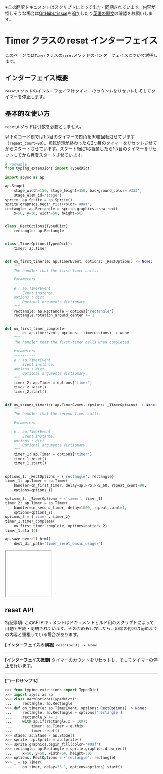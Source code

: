 <span class="inconspicuous-txt">※この翻訳ドキュメントはスクリプトによって出力・同期されています。内容が怪しそうな場合は<a href="https://github.com/simon-ritchie/apysc/issues" target="_blank">GitHubにissue</a>を追加したり[英語の原文](../en/timer_reset.html)の確認をお願いします。</span>

# Timer クラスの reset インターフェイス

このページでは`Timer`クラスの`reset`メソッドのインターフェイスについて説明します。

## インターフェイス概要

`reset`メソッドのインターフェイスはタイマーのカウントをリセットしそしてタイマーを停止します。

## 基本的な使い方

`reset`メソッドは引数を必要としません。

以下のコード例では1つ目のタイマーで四角を90度回転させています（`repeat_count=90`）。回転処理が終わったら2つ目のタイマーをリセットさせてからスタートさせています。スタート後に1秒経過したら1つ目のタイマーをリセットしてから再度スタートさせています。

```py
# runnable
from typing_extensions import TypedDict

import apysc as ap

ap.Stage(
    stage_width=150, stage_height=150, background_color='#333',
    stage_elem_id='stage')
sprite: ap.Sprite = ap.Sprite()
sprite.graphics.begin_fill(color='#0af')
rectangle: ap.Rectangle = sprite.graphics.draw_rect(
    x=50, y=50, width=50, height=50)


class _RectOptions(TypedDict):
    rectangle: ap.Rectangle


class _TimerOptions(TypedDict):
    timer: ap.Timer


def on_first_timer(e: ap.TimerEvent, options: _RectOptions) -> None:
    """
    The handler that the first-timer calls.

    Parameters
    ----------
    e : ap.TimerEvent
        Event instance.
    options : dict
        Optional arguments dictionary.
    """
    rectangle: ap.Rectangle = options['rectangle']
    rectangle.rotation_around_center += 1


def on_first_timer_complete(
        e: ap.TimerEvent, options: _TimerOptions) -> None:
    """
    The handler that the first-timer calls when completed.

    Parameters
    ----------
    e : ap.TimerEvent
        Event instance.
    options : dict
        Optional arguments dictionary.
    """
    timer_2: ap.Timer = options['timer']
    timer_2.reset()
    timer_2.start()


def on_second_timer(e: ap.TimerEvent, options: _TimerOptions) -> None:
    """
    The handler that the second timer calls.

    Parameters
    ----------
    e : ap.TimerEvent
        Event instance.
    options : dict
        Optional arguments dictionary.
    """
    timer_1: ap.Timer = options['timer']
    timer_1.reset()
    timer_1.start()


options_1: _RectOptions = {'rectangle': rectangle}
timer_1: ap.Timer = ap.Timer(
    handler=on_first_timer, delay=ap.FPS.FPS_60, repeat_count=90,
    options=options_1)

options_2: _TimerOptions = {'timer': timer_1}
timer_2: ap.Timer = ap.Timer(
    handler=on_second_timer, delay=1000, repeat_count=1,
    options=options_2)
options_2 = {'timer': timer_2}
timer_1.timer_complete(
    on_first_timer_complete, options=options_2)
timer_1.start()

ap.save_overall_html(
    dest_dir_path='timer_reset_basic_usage/')
```

<iframe src="static/timer_reset_basic_usage/index.html" width="150" height="150"></iframe>

## reset API

<span class="inconspicuous-txt">特記事項: このAPIドキュメントはドキュメントビルド用のスクリプトによって自動で生成・同期されています。そのためもしかしたらこの節の内容は前節までの内容と重複している場合があります。</span>

**[インターフェイスの構造]** `reset(self) -> None`<hr>

**[インターフェイス概要]** タイマーのカウントをリセットし、そしてタイマーの停止を行います。<hr>

**[コードサンプル]**

```py
>>> from typing_extensions import TypedDict
>>> import apysc as ap
>>> class RectOptions(TypedDict):
...     rectangle: ap.Rectangle
>>> def on_timer(e: ap.TimerEvent, options: RectOptions) -> None:
...     rectangle: ap.Rectangle = options['rectangle']
...     rectangle.x += 1
...     with ap.If(rectangle.x > 100):
...         timer: ap.Timer = e.this
...         timer.reset()
>>> stage: ap.Stage = ap.Stage()
>>> sprite: ap.Sprite = ap.Sprite()
>>> sprite.graphics.begin_fill(color='#0af')
>>> rectangle: ap.Rectangle = sprite.graphics.draw_rect(
...     x=50, y=50, width=50, height=50)
>>> options: RectOptions = {'rectangle': rectangle}
>>> _ = ap.Timer(
...     on_timer, delay=33.3, options=options).start()
```